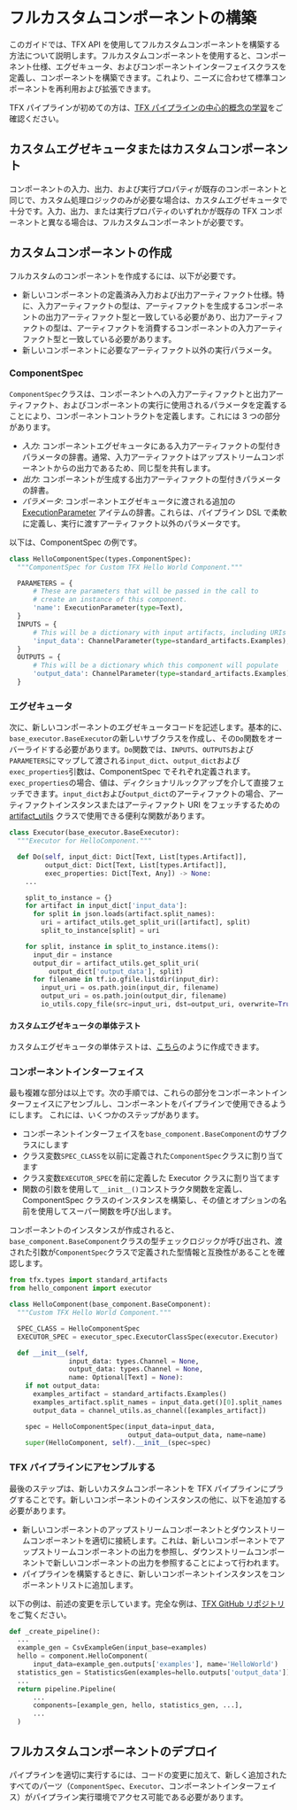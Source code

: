 # フルカスタムコンポーネントの構築

このガイドでは、TFX API を使用してフルカスタムコンポーネントを構築する方法について説明します。フルカスタムコンポーネントを使用すると、コンポーネント仕様、エグゼキュータ、およびコンポーネントインターフェイスクラスを定義し、コンポーネントを構築できます。これより、ニーズに合わせて標準コンポーネントを再利用および拡張できます。

TFX パイプラインが初めての方は、[TFX パイプラインの中心的概念の学習](understanding_tfx_pipelines)をご確認ください。

## カスタムエグゼキュータまたはカスタムコンポーネント

コンポーネントの入力、出力、および実行プロパティが既存のコンポーネントと同じで、カスタム処理ロジックのみが必要な場合は、カスタムエグゼキュータで十分です。入力、出力、または実行プロパティのいずれかが既存の TFX コンポーネントと異なる場合は、フルカスタムコンポーネントが必要です。

## カスタムコンポーネントの作成

フルカスタムのコンポーネントを作成するには、以下が必要です。

- 新しいコンポーネントの定義済み入力および出力アーティファクト仕様。特に、入力アーティファクトの型は、アーティファクトを生成するコンポーネントの出力アーティファクト型と一致している必要があり、出力アーティファクトの型は、アーティファクトを消費するコンポーネントの入力アーティファクト型と一致している必要があります。
- 新しいコンポーネントに必要なアーティファクト以外の実行パラメータ。

### ComponentSpec

`ComponentSpec`クラスは、コンポーネントへの入力アーティファクトと出力アーティファクト、およびコンポーネントの実行に使用されるパラメータを定義することにより、コンポーネントコントラクトを定義します。これには 3 つの部分があります。

- *入力*: コンポーネントエグゼキュータにある入力アーティファクトの型付きパラメータの辞書。通常、入力アーティファクトはアップストリームコンポーネントからの出力であるため、同じ型を共有します。
- *出力*: コンポーネントが生成する出力アーティファクトの型付きパラメータの辞書。
- *パラメータ*: コンポーネントエグゼキュータに渡される追加の[ExecutionParameter](https://github.com/tensorflow/tfx/blob/54aa6fbec6bffafa8352fe51b11251b1e44a2bf1/tfx/types/component_spec.py#L274) アイテムの辞書。これらは、パイプライン DSL で柔軟に定義し、実行に渡すアーティファクト以外のパラメータです。

以下は、ComponentSpec の例です。

```python
class HelloComponentSpec(types.ComponentSpec):
  """ComponentSpec for Custom TFX Hello World Component."""

  PARAMETERS = {
      # These are parameters that will be passed in the call to
      # create an instance of this component.
      'name': ExecutionParameter(type=Text),
  }
  INPUTS = {
      # This will be a dictionary with input artifacts, including URIs
      'input_data': ChannelParameter(type=standard_artifacts.Examples),
  }
  OUTPUTS = {
      # This will be a dictionary which this component will populate
      'output_data': ChannelParameter(type=standard_artifacts.Examples),
  }
```

### エグゼキュータ

次に、新しいコンポーネントのエグゼキュータコードを記述します。基本的に、`base_executor.BaseExecutor`の新しいサブクラスを作成し、その`Do`関数をオーバーライドする必要があります。`Do`関数では、`INPUTS`、`OUTPUTS`および`PARAMETERS`にマップして渡される`input_dict`、`output_dict`および`exec_properties`引数は、ComponentSpec でそれぞれ定義されます。`exec_properties`の場合、値は、ディクショナリルックアップを介して直接フェッチできます。`input_dict`および`output_dict`のアーティファクトの場合、アーティファクトインスタンスまたはアーティファクト URI をフェッチするための [artifact_utils](https://github.com/tensorflow/tfx/blob/41823f91dbdcb93195225a538968a80ba4bb1f55/tfx/types/artifact_utils.py) クラスで使用できる便利な関数があります。

```python
class Executor(base_executor.BaseExecutor):
  """Executor for HelloComponent."""

  def Do(self, input_dict: Dict[Text, List[types.Artifact]],
         output_dict: Dict[Text, List[types.Artifact]],
         exec_properties: Dict[Text, Any]) -> None:
    ...

    split_to_instance = {}
    for artifact in input_dict['input_data']:
      for split in json.loads(artifact.split_names):
        uri = artifact_utils.get_split_uri([artifact], split)
        split_to_instance[split] = uri

    for split, instance in split_to_instance.items():
      input_dir = instance
      output_dir = artifact_utils.get_split_uri(
          output_dict['output_data'], split)
      for filename in tf.io.gfile.listdir(input_dir):
        input_uri = os.path.join(input_dir, filename)
        output_uri = os.path.join(output_dir, filename)
        io_utils.copy_file(src=input_uri, dst=output_uri, overwrite=True)
```

#### カスタムエグゼキュータの単体テスト

カスタムエグゼキュータの単体テストは、[こちら](https://github.com/tensorflow/tfx/blob/r0.15/tfx/components/transform/executor_test.py)のように作成できます。

### コンポーネントインターフェイス

最も複雑な部分は以上です。次の手順では、これらの部分をコンポーネントインターフェイスにアセンブルし、コンポーネントをパイプラインで使用できるようにします。 これには、いくつかのステップがあります。

- コンポーネントインターフェイスを`base_component.BaseComponent`のサブクラスにします
- クラス変数`SPEC_CLASS`を以前に定義された`ComponentSpec`クラスに割り当てます
- クラス変数`EXECUTOR_SPEC`を前に定義した Executor クラスに割り当てます
- 関数の引数を使用して`__init__()`コンストラクタ関数を定義し、ComponentSpec クラスのインスタンスを構築し、その値とオプションの名前を使用してスーパー関数を呼び出します。

コンポーネントのインスタンスが作成されると、`base_component.BaseComponent`クラスの型チェックロジックが呼び出され、渡された引数が`ComponentSpec`クラスで定義された型情報と互換性があることを確認します。

```python
from tfx.types import standard_artifacts
from hello_component import executor

class HelloComponent(base_component.BaseComponent):
  """Custom TFX Hello World Component."""

  SPEC_CLASS = HelloComponentSpec
  EXECUTOR_SPEC = executor_spec.ExecutorClassSpec(executor.Executor)

  def __init__(self,
               input_data: types.Channel = None,
               output_data: types.Channel = None,
               name: Optional[Text] = None):
    if not output_data:
      examples_artifact = standard_artifacts.Examples()
      examples_artifact.split_names = input_data.get()[0].split_names
      output_data = channel_utils.as_channel([examples_artifact])

    spec = HelloComponentSpec(input_data=input_data,
                              output_data=output_data, name=name)
    super(HelloComponent, self).__init__(spec=spec)
```

### TFX パイプラインにアセンブルする

最後のステップは、新しいカスタムコンポーネントを TFX パイプラインにプラグすることです。新しいコンポーネントのインスタンスの他に、以下を追加する必要があります。

- 新しいコンポーネントのアップストリームコンポーネントとダウンストリームコンポーネントを適切に接続します。これは、新しいコンポーネントでアップストリームコンポーネントの出力を参照し、ダウンストリームコンポーネントで新しいコンポーネントの出力を参照することによって行われます。
- パイプラインを構築するときに、新しいコンポーネントインスタンスをコンポーネントリストに追加します。

以下の例は、前述の変更を示しています。完全な例は、[TFX GitHub リポジトリ](https://github.com/tensorflow/tfx/tree/master/tfx/examples/custom_components/hello_world)をご覧ください。

```python
def _create_pipeline():
  ...
  example_gen = CsvExampleGen(input_base=examples)
  hello = component.HelloComponent(
      input_data=example_gen.outputs['examples'], name='HelloWorld')
  statistics_gen = StatisticsGen(examples=hello.outputs['output_data'])
  ...
  return pipeline.Pipeline(
      ...
      components=[example_gen, hello, statistics_gen, ...],
      ...
  )
```

## フルカスタムコンポーネントのデプロイ

パイプラインを適切に実行するには、コードの変更に加えて、新しく追加されたすべてのパーツ（`ComponentSpec`、`Executor`、コンポーネントインターフェイス）がパイプライン実行環境でアクセス可能である必要があります。
